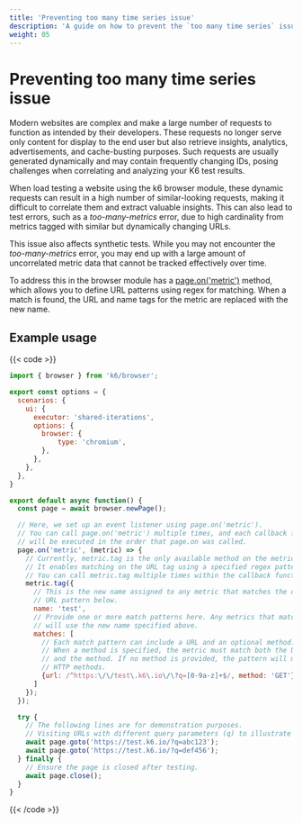 ```yaml
---
title: 'Preventing too many time series issue'
description: 'A guide on how to prevent the `too many time series` issue when using k6 browser.'
weight: 05
---
```


# Preventing too many time series issue

Modern websites are complex and make a large number of requests to function as intended by their developers. These requests no longer serve only content for display to the end user but also retrieve insights, analytics, advertisements, and cache-busting purposes. Such requests are usually generated dynamically and may contain frequently changing IDs, posing challenges when correlating and analyzing your K6 test results.

When load testing a website using the k6 browser module, these dynamic requests can result in a high number of similar-looking requests, making it difficult to correlate them and extract valuable insights. This can also lead to test errors, such as a _too-many-metrics_ error, due to high cardinality from metrics tagged with similar but dynamically changing URLs.

This issue also affects synthetic tests. While you may not encounter the _too-many-metrics_ error, you may end up with a large amount of uncorrelated metric data that cannot be tracked effectively over time.

To address this in the browser module has a [page.on('metric')](https://grafana.com/docs/k6/<K6_VERSION>/javascript-api/k6-browser/page/on) method, which allows you to define URL patterns using regex for matching. When a match is found, the URL and name tags for the metric are replaced with the new name.

## Example usage

{{< code >}}

<!-- eslint-skip-->

```javascript
import { browser } from 'k6/browser';

export const options = {
  scenarios: {
    ui: {
      executor: 'shared-iterations',
      options: {
        browser: {
            type: 'chromium',
        },
      },
    },
  },
}

export default async function() {
  const page = await browser.newPage();

  // Here, we set up an event listener using page.on('metric').
  // You can call page.on('metric') multiple times, and each callback function
  // will be executed in the order that page.on was called.
  page.on('metric', (metric) => {
    // Currently, metric.tag is the only available method on the metric object.
    // It enables matching on the URL tag using a specified regex pattern.
    // You can call metric.tag multiple times within the callback function.
    metric.tag({
      // This is the new name assigned to any metric that matches the defined
      // URL pattern below.
      name: 'test',
      // Provide one or more match patterns here. Any metrics that match a pattern
      // will use the new name specified above.
      matches: [
        // Each match pattern can include a URL and an optional method.
        // When a method is specified, the metric must match both the URL pattern
        // and the method. If no method is provided, the pattern will match all
        // HTTP methods.
        {url: /^https:\/\/test\.k6\.io\/\?q=[0-9a-z]+$/, method: 'GET'},
      ]
    });
  });

  try {
    // The following lines are for demonstration purposes.
    // Visiting URLs with different query parameters (q) to illustrate matching.
    await page.goto('https://test.k6.io/?q=abc123');
    await page.goto('https://test.k6.io/?q=def456');
  } finally {
    // Ensure the page is closed after testing.
    await page.close();
  }
}

```

{{< /code >}}